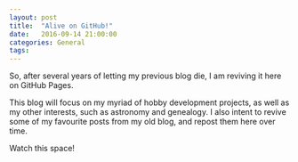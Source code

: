 ```yaml
---
layout: post
title:  "Alive on GitHub!"
date:   2016-09-14 21:00:00
categories: General
tags: 
---
```


So, after several years of letting my previous blog die, I am reviving it here on GitHub Pages. 

This blog will focus on my myriad of hobby development projects, as well as my other interests, such as astronomy and genealogy.
I also intent to revive some of my favourite posts from my old blog, and repost them here over time.

Watch this space!